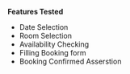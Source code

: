 **Features Tested**
- Date Selection
- Room Selection
- Availability Checking
- Filling Booking form
- Booking Confirmed Asserstion
